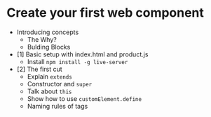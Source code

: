 # Create your first web component

* Introducing concepts
  * The Why?
  * Bulding Blocks
* [1] Basic setup with index.html and product.js
  * Install `npm install -g live-server`
* [2] The first cut
  * Explain `extends`
  * Constructor and `super`
  * Talk about `this`
  * Show how to use `customElement.define`
  * Naming rules of tags
